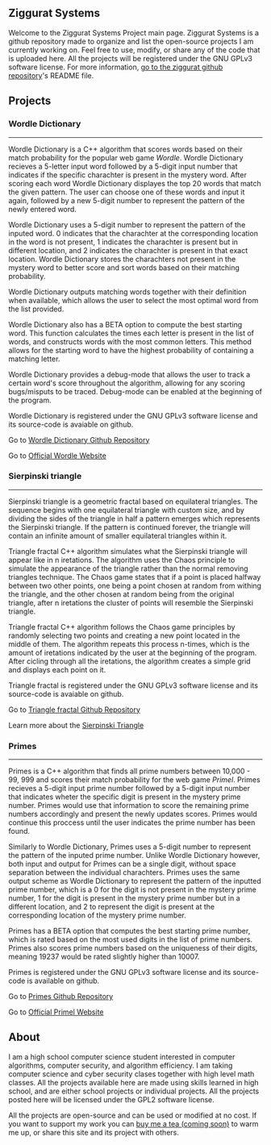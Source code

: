 ## Ziggurat Systems

Welcome to the Ziggurat Systems Project main page. Ziggurat Systems is a github repository made to organize and list the open-source projects I am currently working on. Feel free to use, modify, or share any of the code that is uploaded here. All the projects will be registered under the GNU GPLv3 software license. For more information, [go to the ziggurat github repository](https://github.com/vladi443/ziggurat)'s README file. 

## Projects

### Wordle Dictionary

---

Wordle Dictionary is a C++ algorithm that scores words based on their match probability for the popular web game _Wordle_. Wordle Dictionary recieves a 5-letter input word followed by a 5-digit input number that indicates if the specific charachter is present in the mystery word. After scoring each word Wordle Dictionary displayes the top 20 words that match the given pattern. The user can choose one of these words and input it again, followed by a new 5-digit number to represent the pattern of the newly entered word.

Wordle Dictionary uses a 5-digit number to represent the pattern of the inputed word. 0 indicates that the charachter at the corresponding location in the word is not present, 1 indicates the charachter is present but in different location, and 2 indicates the charachter is present in that exact location. Wordle Dictionary stores the charachters not present in the mystery word to better score and sort words based on their matching probability.

Wordle Dictionary outputs matching words together with their definition when available, which allows the user to select the most optimal word from the list provided.

Wordle Dictionary also has a BETA option to compute the best starting word. This function calculates the times each letter is present in the list of words, and constructs words with the most common letters. This method allows for the starting word to have the highest probability of containing a matching letter.

Wordle Dictionary provides a debug-mode that allows the user to track a certain word's score throughout the algorithm, allowing for any scoring bugs/misputs to be traced. Debug-mode can be enabled at the beginning of the program.

Wordle Dictionary is registered under the GNU GPLv3 software license and its source-code is avaiable on github.

Go to [Wordle Dictionary Github Repository](https://github.com/vladi443/dictionary/blob/main/README.md)

Go to [Official Wordle Website](https://www.nytimes.com/games/wordle/index.html)

### Sierpinski triangle

---

Sierpinski triangle is a geometric fractal based on equilateral triangles. The sequence begins with one equilateral triangle with custom size, and by dividing the sides of the triangle in half a pattern emerges which represents the Sierpinski triangle. If the pattern is continued forever, the triangle will contain an infinite amount of smaller equilateral triangles within it.

Triangle fractal C++ algorithm simulates what the Sierpinski triangle will appear like in n iretations. The algorithm uses the Chaos principle to simulate the appearance of the triangle rather than the normal removing triangles technique. The Chaos game states that if a point is placed halfway between two other points, one being a point chosen at random from withing the triangle, and the other chosen at random being from the original triangle, after n iretations the cluster of points will resemble the Sierpinski triangle.

Triangle fractal C++ algorithm follows the Chaos game principles by randomly selecting two points and creating a new point located in the middle of them. The algorithm repeats this process n-times, which is the amount of iretations indicated by the user at the beginning of the program. After cicling through all the iretations, the algorithm creates a simple grid and displays each point on it.

Triangle fractal is registered under the GNU GPLv3 software license and its source-code is avaiable on github.

Go to [Triangle fractal Github Repository](https://github.com/vladi443/triangle-fractal/tree/main)

Learn more about the [Sierpinski Triangle]()

### Primes

---

Primes is a C++ algorithm that finds all prime numbers between 10,000 - 99, 999 and scores their match probability for the web game _Primel_. Primes recieves a 5-digit input prime number followed by a 5-digit input number that indicates wheter the specific digit is present in the mystery prime number. Primes would use that information to score the remaining prime numbers accordingly and present the newly updates scores. Primes would continue this proccess until the user indicates the prime number has been found.

Similarly to Wordle Dictionary, Primes uses a 5-digit number to represent the pattern of the inputed prime number. Unlike Wordle Dictionary however, both input and output for Primes can be a single digit, without space separation between the individual charachters. Primes uses the same output scheme as Wordle Dictionary to represent the pattern of the inputted prime number, which is a 0 for the digit is not present in the mystery prime number, 1 for the digit is present in the mystery prime number but in a different location, and 2 to represent the digit is present at the corresponding location of the mystery prime number.

Primes has a BETA option that computes the best starting prime number, which is rated based on the most used digits in the list of prime numbers. Primes also scores prime numbers based on the uniqueness of their digits, meaning 19237 would be rated slightly higher than 10007.

Primes is registered under the GNU GPLv3 software license and its source-code is available on github.

Go to [Primes Github Repository](https://github.com/vladi443/primes)

Go to [Official Primel Website](https://converged.yt/primel)

## About

I am a high school computer science student interested in computer algorithms, computer security, and algorithm efficiency. I am taking computer science and cyber security clases together with high level math classes. All the projects available here are made using skills learned in high school, and are either school projects or individual projects. All the projects posted here will be licensed under the GPL2 software license.

All the projects are open-source and can be used or modified at no cost. If you want to support my work you can [buy me a tea (coming soon)](https://www.google.com) to warm me up, or share this site and its project with others.

